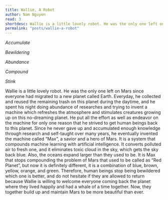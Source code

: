 ```yaml
---
title: Wallie, A Robot
author: Nam Nguyen
read: 3
shortdesc: Wallie is a little lovely robot. He was the only one left on Mars since everyone had migrated to a new planet called Earth...
permalink: "posts/wallie-a-robot"
---
```


*Accumulate*

*Bewildering*

*Abundance*

*Compound* 

*Stink*


Wallie is a little lovely robot. He was the only one left on Mars since everyone had migrated to a new planet called Earth. Everyday, he collected and reused the remaining trash on this planet during the daytime, and he spent his night doing abundance of researches and trying to invent a machine which refreshes the atmosphere and stimulates creatures growing up on this no-dreaming planet. He put all the effort as well as endeavor on the machine for only one reason that he strived to get human beings back to this planet. Since he never gave up and accumulated enough knowledge through research and self-taught over many years, he eventually invented the machine called “Max”, a savior and a hero of Mars. It is a system that compounds machine learning with artificial intelligence. It converts polluted air to fresh one, and it eliminates toxic cloud in the sky, which gets the sky back blue. Also, the oceans expand larger than they used to be. It is Max that stops compounding the problem of Mars that used to be called as “Red Planet”, but now it is definitely different, it is a combination of blue, brown, yellow, orange, and green. Therefore, human beings stop being bewildered which one is better, and do not hesitate if they are allowed to return because Wallie is willing to welcome everyone coming back the planet where they lived happily and had a whale of a time together. Now, they together build up and maintain Mars to be more beautiful than ever.